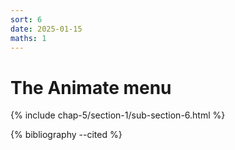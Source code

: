 ```yaml
---
sort: 6
date: 2025-01-15
maths: 1
---
```


# The Animate menu

{% include chap-5/section-1/sub-section-6.html %}

{% bibliography --cited %}

